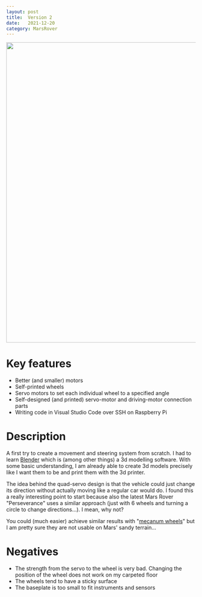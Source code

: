 ```yaml
---
layout: post
title:  Version 2
date:   2021-12-20
category: MarsRover
---
```

<img src="{{'/assets/mars_rover_project/version2/version_2.png' | relative_url}}" width="800">

# Key features
- Better (and smaller) motors
- Self-printed wheels
- Servo motors to set each individual wheel to a specified angle
- Self-designed (and printed) servo-motor and driving-motor connection parts
- Writing code in Visual Studio Code over SSH on Raspberry Pi

# Description
A first try to create a movement and steering system from scratch. I had to learn [Blender](https://www.blender.org/) which is (among other things) a 3d modelling software. With some basic understanding, I am already able to create 3d models precisely like I want them to be and print them with the 3d printer.

The idea behind the quad-servo design is that the vehicle could just change its direction without actually moving like a regular car would do. I found this a really interesting point to start because also the latest Mars Rover "Perseverance" uses a similar approach (just with 6 wheels and turning a circle to change directions...). I mean, why not?

You could (much easier) achieve similar results with "[mecanum wheels](https://en.wikipedia.org/wiki/Mecanum_wheel)" but I am pretty sure they are not usable on Mars' sandy terrain...

# Negatives
- The strength from the servo to the wheel is very bad. Changing the position of the wheel does not work on my carpeted floor
- The wheels tend to have a sticky surface
- The baseplate is too small to fit instruments and sensors
